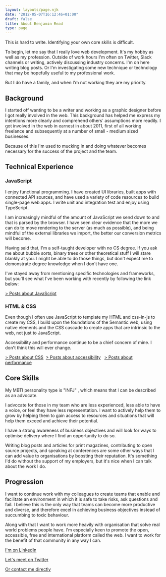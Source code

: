 ```yaml
---
layout: layouts/page.njk
date: "2012-05-07T16:12:46+01:00"
draft: false
title: About Benjamin Read
type: page
---
```


This is hard to write. Identifying your own core skills is difficult.

To begin, let me say that I really love web development. It's my hobby as well as my profession. Outside of work hours I'm often on Twitter, Slack channels or writing, actively discussing industry concerns. I'm on here writing blog posts. Or I'm investigating some new technique or technology that may be hopefully useful to my professional work.

But I do have a family, and when I'm not working they are my priority.

## Background

I started off wanting to be a writer and working as a graphic designer before I got really involved in the web. This background has helped me express my intentions more clearly and comprehend others' assumptions more readily. I got involved in the web in earnest in about 2011, first of all working freelance and subsequently at a number of small - medium sized businesses.

Because of this I'm used to mucking in and doing whatever becomes necessary for the success of the project and the team.

## Technical Experience


### JavaScript
I enjoy functional programming. I have created UI libraries, built apps with connected API sources, and have used a variety of code resources to build single-page web apps. I write unit and integration test and enjoy using TypeScript.

I am increasingly mindful of the amount of JavaScript we send down to and that is parsed by the browser. I have seen clear evidence that the more we can do to move rendering to the server (as much as possible), and being mindful of the external libraries we import, the better our conversion metrics will become.

Having said that, I'm a self-taught developer with no CS degree. If you ask me about bubble sorts, binary trees or other theoretical stuff I will stare blankly at you. I might be able to do those things, but don't expect me to demonstrate degree knowledge when I don't have one.

I've stayed away from mentioning specific technologies and frameworks, but you'll see what I've been working with recently by following the link below:

[> Posts about JavaScript](/tags/javascript/ "All posts about JavaScript on Deliciousreverie.co.uk")

### HTML & CSS
Even though I often use JavaScript to template my HTML and css-in-js to create my CSS, I build upon the foundations of the Semantic web, using native elements and the CSS cascade to create apps that are intrinsic to the web, not just to JavaScript.

Accessibility and performance continue to be a chief concern of mine. I don't think this will ever change.

[> Posts about CSS](/tags/css/ "All posts about CSS on Deliciousreverie.co.uk")&nbsp;
[> Posts about accessibility](/tags/accessibility/ "All posts about accesibility on Deliciousreverie.co.uk") &nbsp;
[> Posts about performance](/tags/performance/ "All posts about performance")&nbsp;

## Core Skills
My MBTI personality type is "INFJ" , which means that I can be described as an advocate.

I advocate for those in my team who are less experienced, less able to have a voice, or feel they have less representation. I want to actively help them to grow by helping them to gain access to resources and situations that will help them exceed and achieve their potential.

I have a strong awareness of business objectives and will look for ways to optimise delivery where I find an opportunity to do so.

Writing blog posts and articles for print magazines, contributing to open source projects, and speaking at conferences are some other ways that I can add value to organisations by boosting their reputation. It's something I'd do without the support of my employers, but it's nice when I can talk about the work I do.


## Progression
I want to continue work with my colleagues to create teams that enable and facilitate an environment in which it is safe to take risks, ask questions and fail. I believe this is the only way that teams can become more productive and diverse, and therefore excel in achieving business objectives instead of succumbing to toxic behaviour.

Along with that I want to work more heavily with organisation that solve real world problems  people have. I'm especially keen to promote the open, accessible, free and international platform called the web. I want to work for the benefit of that community in any way I can.


[I'm on LinkedIn](https://www.linkedin.com/in/benjaminread1980/ "Linkedin profile of Benjamin Read")

[Let's meet on Twitter](https://twitter.com/muzzlehatch_ "Twitter profile of Benjamin Read")

[Or contact me directly](https://deliciousreverie.co.uk/contact "Contact Benjamin Read")

